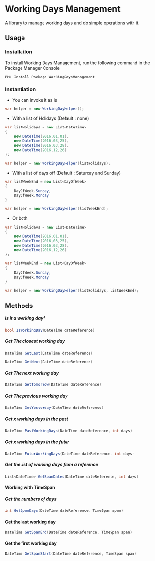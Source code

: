 # Working Days Management

A library to manage working days and do simple operations with it.

## Usage

### Installation

To install Working Days Management, run the following command in the Package Manager Console

    PM> Install-Package WorkingDaysManagement

### Instantiation

* You can invoke it as is

```csharp
var helper = new WorkingDayHelper();
```

* With a list of Holidays (Default : none)

```csharp
var listHolidays = new List<DateTime>
{
    new DateTime(2016,01,01),
    new DateTime(2016,03,25),
    new DateTime(2016,03,28),
    new DateTime(2016,12,26)
};

var helper = new WorkingDayHelper(listHolidays);
```

* With a list of days off (Default : Saturday and Sunday)

```csharp
var listWeekEnd = new List<DayOfWeek>
{
    DayOfWeek.Sunday,
    DayOfWeek.Monday
}

var helper = new WorkingDayHelper(listWeekEnd);
```

* Or both
```csharp
var listHolidays = new List<DateTime>
{
    new DateTime(2016,01,01),
    new DateTime(2016,03,25),
    new DateTime(2016,03,28),
    new DateTime(2016,12,26)
};

var listWeekEnd = new List<DayOfWeek>
{
    DayOfWeek.Sunday,
    DayOfWeek.Monday
}

var helper = new WorkingDayHelper(listHolidays, listWeekEnd);
```
## Methods

##### Is it a working day?
```csharp
bool IsWorkingDay(DateTime dateReference)
```

##### Get The closest working day

```csharp
DateTime GetLast(DateTime dateReference)
```

```csharp
DateTime GetNext(DateTime dateReference)
```

##### Get The next working day
```csharp
DateTime GetTomorrow(DateTime dateReference)
```

##### Get The previous working day
```csharp
DateTime GetYesterday(DateTime dateReference)
```

##### Get x working days in the past
```csharp
DateTime PastWorkingDays(DateTime dateReference, int days)
```

##### Get x working days in the futur
```csharp
DateTime FuturWorkingDays(DateTime dateReference, int days)
```

##### Get the list of working days from a reference
```csharp
List<DateTime> GetSpanDates(DateTime dateReference, int days)
```

#### Working with TimeSpan

##### Get the numbers of days
```csharp
int GetSpanDays(DateTime dateReference, TimeSpan span)
```

#### Get the last working day
```csharp
DateTime GetSpanEnd(DateTime dateReference, TimeSpan span)
```

#### Get the first working day
```csharp
DateTime GetSpanStart(DateTime dateReference, TimeSpan span)
```